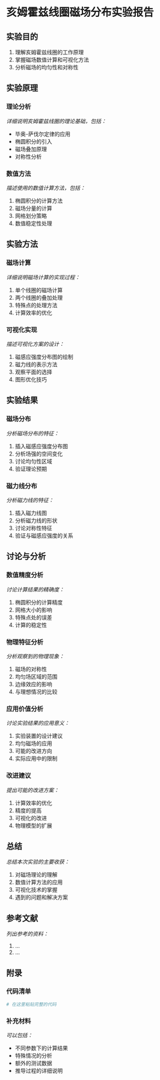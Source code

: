 # 亥姆霍兹线圈磁场分布实验报告

## 实验目的

1. 理解亥姆霍兹线圈的工作原理
2. 掌握磁场数值计算和可视化方法
3. 分析磁场的均匀性和对称性

## 实验原理

### 理论分析

_详细说明亥姆霍兹线圈的理论基础，包括：_
- 毕奥-萨伐尔定律的应用
- 椭圆积分的引入
- 磁场叠加原理
- 对称性分析

### 数值方法

_描述使用的数值计算方法，包括：_
1. 椭圆积分的计算方法
2. 磁场分量的计算
3. 网格划分策略
4. 数值稳定性处理

## 实验方法

### 磁场计算

_详细说明磁场计算的实现过程：_
1. 单个线圈的磁场计算
2. 两个线圈的叠加处理
3. 特殊点的处理方法
4. 计算效率的优化

### 可视化实现

_描述可视化方案的设计：_
1. 磁感应强度分布图的绘制
2. 磁力线的表示方法
3. 观察平面的选择
4. 图形优化技巧

## 实验结果

### 磁场分布

_分析磁场分布的特征：_
1. 插入磁感应强度分布图
2. 分析场强的空间变化
3. 讨论均匀性区域
4. 验证理论预期

### 磁力线分布

_分析磁力线的特征：_
1. 插入磁力线图
2. 分析磁力线的形状
3. 讨论对称性特征
4. 验证与磁感应强度的关系

## 讨论与分析

### 数值精度分析

_讨论计算结果的精确度：_
1. 椭圆积分的计算精度
2. 网格大小的影响
3. 特殊点处的误差
4. 计算的稳定性

### 物理特征分析

_分析观察到的物理现象：_
1. 磁场的对称性
2. 均匀场区域的范围
3. 边缘效应的影响
4. 与理想情况的比较

### 应用价值分析

_讨论实验结果的应用意义：_
1. 实验装置的设计建议
2. 均匀磁场的应用
3. 可能的改进方向
4. 实际应用中的限制

### 改进建议

_提出可能的改进方案：_
1. 计算效率的优化
2. 精度的提高
3. 可视化的改进
4. 物理模型的扩展

## 总结

_总结本次实验的主要收获：_
1. 对磁场理论的理解
2. 数值计算方法的应用
3. 可视化技术的掌握
4. 遇到的问题和解决方案

## 参考文献

_列出参考的资料：_
1. ...
2. ...

## 附录

### 代码清单

```python
# 在这里粘贴完整的代码
```

### 补充材料

_可以包括：_
- 不同参数下的计算结果
- 特殊情况的分析
- 额外的测试数据
- 推导过程的详细说明